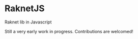 # RaknetJS
Raknet lib in Javascript

Still a very early work in progress. Contributions are welcomed!
